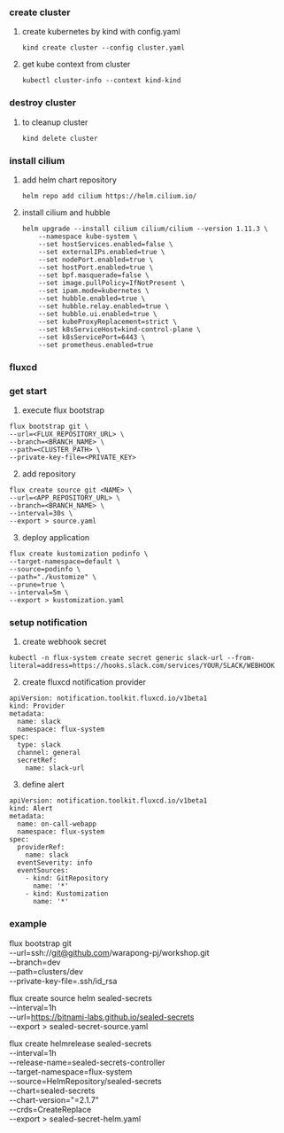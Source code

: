 ### create cluster
1. create kubernetes by kind with config.yaml 
    ```
    kind create cluster --config cluster.yaml
    ```
2. get kube context from cluster
    ```
    kubectl cluster-info --context kind-kind
    ```

### destroy cluster
1. to cleanup cluster
    ```
    kind delete cluster
    ```


### install cilium 
1. add helm chart repository
    ```
    helm repo add cilium https://helm.cilium.io/
    ```
2. install cilium and hubble
    ```
    helm upgrade --install cilium cilium/cilium --version 1.11.3 \
        --namespace kube-system \
        --set hostServices.enabled=false \
        --set externalIPs.enabled=true \
        --set nodePort.enabled=true \
        --set hostPort.enabled=true \
        --set bpf.masquerade=false \
        --set image.pullPolicy=IfNotPresent \
        --set ipam.mode=kubernetes \
        --set hubble.enabled=true \
        --set hubble.relay.enabled=true \
        --set hubble.ui.enabled=true \
        --set kubeProxyReplacement=strict \
        --set k8sServiceHost=kind-control-plane \
        --set k8sServicePort=6443 \
        --set prometheus.enabled=true
    ```
    
### fluxcd
### get start
1. execute flux bootstrap 
  ```
  flux bootstrap git \
  --url=<FLUX_REPOSITORY_URL> \
  --branch=<BRANCH_NAME> \
  --path=<CLUSTER_PATH> \
  --private-key-file=<PRIVATE_KEY>
  ```
2. add repository
  ```
  flux create source git <NAME> \
  --url=<APP_REPOSITORY_URL> \
  --branch=<BRANCH_NAME> \
  --interval=30s \
  --export > source.yaml
  ```
3. deploy application
  ```
  flux create kustomization podinfo \
  --target-namespace=default \
  --source=podinfo \
  --path="./kustomize" \
  --prune=true \
  --interval=5m \
  --export > kustomization.yaml
  ```

### setup notification
1. create webhook secret
  ```
  kubectl -n flux-system create secret generic slack-url --from-literal=address=https://hooks.slack.com/services/YOUR/SLACK/WEBHOOK
  ```
2. create fluxcd notification provider
  ```
  apiVersion: notification.toolkit.fluxcd.io/v1beta1
  kind: Provider
  metadata:
    name: slack
    namespace: flux-system
  spec:
    type: slack
    channel: general
    secretRef:
      name: slack-url
  ```
3. define alert
  ```
  apiVersion: notification.toolkit.fluxcd.io/v1beta1
  kind: Alert
  metadata:
    name: on-call-webapp
    namespace: flux-system
  spec:
    providerRef:
      name: slack
    eventSeverity: info
    eventSources:
      - kind: GitRepository
        name: '*'
      - kind: Kustomization
        name: '*'
  ```

### example
flux bootstrap git \
  --url=ssh://git@github.com/warapong-pj/workshop.git \
  --branch=dev \
  --path=clusters/dev \
  --private-key-file=.ssh/id_rsa

flux create source helm sealed-secrets \
  --interval=1h \
  --url=https://bitnami-labs.github.io/sealed-secrets \
  --export > sealed-secret-source.yaml

flux create helmrelease sealed-secrets \
  --interval=1h \
  --release-name=sealed-secrets-controller \
  --target-namespace=flux-system \
  --source=HelmRepository/sealed-secrets \
  --chart=sealed-secrets \
  --chart-version="=2.1.7" \
  --crds=CreateReplace \
  --export > sealed-secret-helm.yaml
